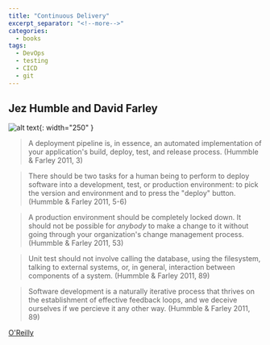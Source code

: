 ```yaml
---
title: "Continuous Delivery"
excerpt_separator: "<!--more-->"
categories:
  - books
tags:
  - DevOps
  - testing
  - CICD
  - git
---
```



## Jez Humble and David Farley


![alt text](/images/book_covers/continous_delivery.jpg "Title"){: width="250" }

<!--more-->

> A deployment pipeline is, in essence, an automated implementation of your application's build, deploy, test,
> and release process. (Hummble & Farley 2011, 3)

> There should be two tasks for a human being to perform to deploy software into a development, test, or
> production environment: to pick the version and environment and to press the "deploy" button.
> (Hummble & Farley 2011, 5-6)

> A production environment should be completely locked down. It should not be possible for *anybody* to
> make a change to it without going through your organization's change management process. 
> (Hummble & Farley 2011, 53)

> Unit test should not involve calling the database, using the filesystem, talking to external systems, or,
> in general, interaction between components of a system. (Hummble & Farley 2011, 89)

> Software development is a naturally iterative process that thrives on the establishment of effective
> feedback loops, and we deceive ourselves if we percieve it any other way. (Hummble & Farley 2011, 89)

[O'Reilly](https://www.oreilly.com/library/view/microservices-up-and/9781492075448/)


